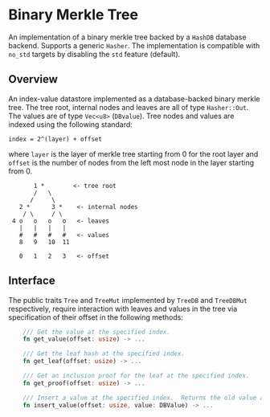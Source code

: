 # Binary Merkle Tree

An implementation of a binary merkle tree backed by a `HashDB` database backend.  Supports
a generic `Hasher`.  The implementation is compatible with `no_std` targets by disabling the `std` 
feature (default). 

## Overview
An index-value datastore implemented as a database-backed binary merkle tree. The tree root, internal nodes 
and leaves are all of type `Hasher::Out`. The values are of type `Vec<u8>` (`DBvalue`).  Tree nodes and values 
are indexed using the following standard:
```
index = 2^(layer) + offset
```
where `layer` is the layer of merkle tree starting from 0 for the root layer and
`offset` is the number of nodes from the left most node in the layer starting
from 0.
```text
       1 *        <- tree root
       /   \
      /     \
   2 *      3 *    <- internal nodes
    / \     / \
 4 o   o   o   o   <- leaves
   |   |   |   |
   #   #   #   #   <- values
   8   9   10  11

   0   1   2   3   <- offset
 ```

## Interface
The public traits `Tree` and `TreeMut` implemented by `TreeDB` and `TreeDBMut` respectively, require interaction with 
leaves and values in the tree via specification of their offset in the following methods:

```rust
    /// Get the value at the specified index.
    fn get_value(offset: usize) -> ...

    /// Get the leaf hash at the specified index.
    fn get_leaf(offset: usize) -> ...

    /// Get an inclusion proof for the leaf at the specified index.
    fn get_proof(offset: usize) -> ...

    /// Insert a value at the specified index.  Returns the old value at the specified index.
    fn insert_value(offset: usize, value: DBValue) -> ...
```

